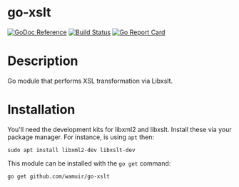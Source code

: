 go-xslt
=====

[![GoDoc Reference](https://godoc.org/github.com/wamuir/go-xslt?status.svg)](http://godoc.org/github.com/wamuir/go-xslt)
[![Build Status](https://travis-ci.org/wamuir/go-xslt.svg?branch=master)](https://travis-ci.org/wamuir/go-xslt)
[![Go Report Card](https://goreportcard.com/badge/github.com/wamuir/go-xslt)](https://goreportcard.com/report/github.com/wamuir/go-xslt)

# Description

Go module that performs XSL transformation via Libxslt.

# Installation

You'll need the development kits for libxml2 and libxslt.  Install these
via your package manager. For instance, is using `apt` then:

    sudo apt install libxml2-dev libxslt-dev

This module can be installed with the `go get` command:

    go get github.com/wamuir/go-xslt
